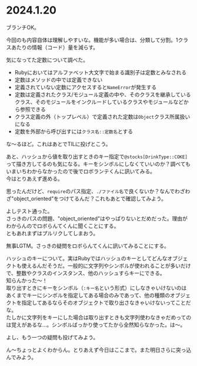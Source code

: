 # 2024.1.20
ブランチOK。

今回のも内容自体は理解しやすいな。機能が多い場合は、分類して分割。1クラスあたりの情報（コード）量を減らす。

気になってた定数について調べた。  
- Rubyにおいてはアルファベット大文字で始まる識別子は定数とみなされる
- 定数はメソッドの中では定義できない
- 定義されていない定数にアクセスすると`NameError`が発生する
- 定数は定義されたクラス/モジュール定義の中や、そのクラスを継承しているクラス、そのモジュールをインクルードしているクラスやモジュールなどから参照できる
- クラス定義の外（トップレベル）で定義された定数は`Object`クラス所属扱いになる
- 定数を外部から呼び出すには`クラス名::定数名`とする

な〜るほど。これはあとでTILに投げとこう。

あと、ハッシュから値を取り出すときのキー指定で`@stocks[DrinkType::COKE]`って描き方してるのも気になる。キーをシンボルにしなくていいのか？調べてもいまいちわからなかったので後でロボランテくんに訊いてみる。  
今はとりあえず進める。

思ったんだけど、`require`のパス指定、`./ファイル名`で良くないか？なんでわざわざ"object_oriented"をつけてるんだ？これもあとで確認してみよう。

よしテスト通った。  
さっきのパスの問題、"object_oriented"はやっぱりないとだめだった。理由がわからんのでロボらんてくんに聞くことにする。  
ともあれまずはプルリクしてしまおう。

無事LGTM。さっきの疑問をロボらんてくんに訊いてみることにする。

ハッシュのキーについて。実はRubyではハッシュのキーとしてどんなオブジェクトも使えるんだそうだ。一般的に文字列やシンボルが使われることが多いだけで、整数やクラスのインスタンス、他のハッシュすらキーにできる。  
知らんかった〜！  
取り出すときにキーをシンボル（`:キー名`という形式）にしなきゃいけないのはあくまでキーにシンボルを指定してある場合のみであって、他の種類のオブジェクトを指定してあるならそのオブジェクトで取り出さなきゃいけないってことだな。  
たしかに文字列をキーにした場合は取り出すときも文字列使わなきゃだめってのは覚えがあるな…。シンボルばっかり使ってたから全然知らなかった。は〜。

よし、もう一つの疑問も投げてみよう。

ん〜ちょっとよくわからん。とりあえず今日はここまで。また明日さらに突っ込んでみよう。